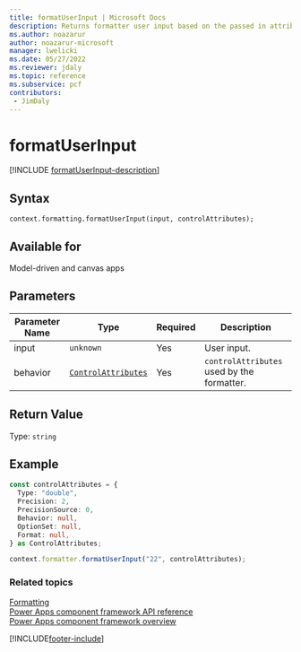 ```yaml
---
title: formatUserInput | Microsoft Docs
description: Returns formatter user input based on the passed in attribute type. If type is not recognized, returns the input itself.
ms.author: noazarur
author: noazarur-microsoft
manager: lwelicki
ms.date: 05/27/2022
ms.reviewer: jdaly
ms.topic: reference
ms.subservice: pcf
contributors:
 - JimDaly
---
```


# formatUserInput

[!INCLUDE [formatUserInput-description](includes/formatuserinput-description.md)]

## Syntax

`context.formatting.formatUserInput(input, controlAttributes);`

## Available for

Model-driven and canvas apps

## Parameters

| Parameter Name | Type   | Required | Description   |
| -------------- | ----------------- | -------- | ---------------- |
| input          | `unknown`  | Yes      | User input. |
| behavior       | [`ControlAttributes`](../Controlattributes.md) | Yes | `controlAttributes`  used by the formatter. |

## Return Value

Type: `string`

## Example

```ts
const controlAttributes = {
  Type: "double",
  Precision: 2,
  PrecisionSource: 0,
  Behavior: null,
  OptionSet: null,
  Format: null,
} as ControlAttributes;

context.formatter.formatUserInput("22", controlAttributes);
```

### Related topics

[Formatting](../formatting.md)<br/>
[Power Apps component framework API reference](../../reference/index.md)<br/>
[Power Apps component framework overview](../../overview.md)

[!INCLUDE[footer-include](../../../../includes/footer-banner.md)]
